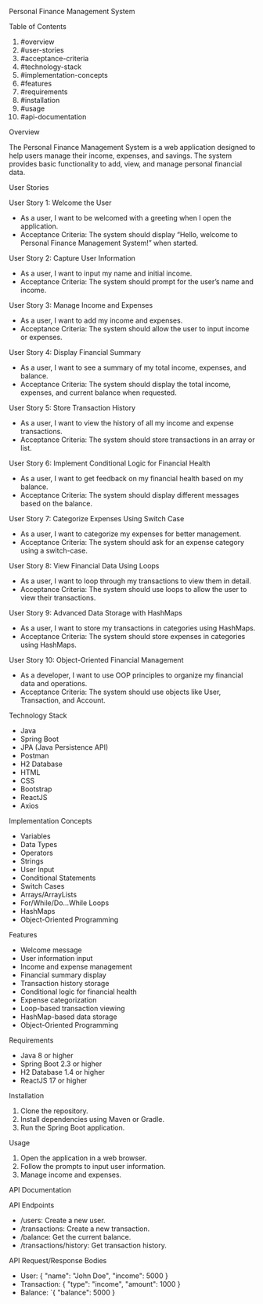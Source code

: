 Personal Finance Management System


Table of Contents

1. #overview
2. #user-stories
3. #acceptance-criteria
4. #technology-stack
5. #implementation-concepts
6. #features
7. #requirements
8. #installation
9. #usage
10. #api-documentation


Overview


The Personal Finance Management System is a web application designed to help users manage their income, expenses, and savings. The system provides basic functionality to add, view, and manage personal financial data.


User Stories


User Story 1: Welcome the User

- As a user, I want to be welcomed with a greeting when I open the application.
- Acceptance Criteria: The system should display “Hello, welcome to Personal Finance Management System!” when started.


User Story 2: Capture User Information

- As a user, I want to input my name and initial income.
- Acceptance Criteria: The system should prompt for the user’s name and income.


User Story 3: Manage Income and Expenses

- As a user, I want to add my income and expenses.
- Acceptance Criteria: The system should allow the user to input income or expenses.


User Story 4: Display Financial Summary

- As a user, I want to see a summary of my total income, expenses, and balance.
- Acceptance Criteria: The system should display the total income, expenses, and current balance when requested.


User Story 5: Store Transaction History

- As a user, I want to view the history of all my income and expense transactions.
- Acceptance Criteria: The system should store transactions in an array or list.


User Story 6: Implement Conditional Logic for Financial Health

- As a user, I want to get feedback on my financial health based on my balance.
- Acceptance Criteria: The system should display different messages based on the balance.


User Story 7: Categorize Expenses Using Switch Case

- As a user, I want to categorize my expenses for better management.
- Acceptance Criteria: The system should ask for an expense category using a switch-case.


User Story 8: View Financial Data Using Loops

- As a user, I want to loop through my transactions to view them in detail.
- Acceptance Criteria: The system should use loops to allow the user to view their transactions.


User Story 9: Advanced Data Storage with HashMaps

- As a user, I want to store my transactions in categories using HashMaps.
- Acceptance Criteria: The system should store expenses in categories using HashMaps.


User Story 10: Object-Oriented Financial Management

- As a developer, I want to use OOP principles to organize my financial data and operations.
- Acceptance Criteria: The system should use objects like User, Transaction, and Account.


Technology Stack


- Java
- Spring Boot
- JPA (Java Persistence API)
- Postman
- H2 Database
- HTML
- CSS
- Bootstrap
- ReactJS
- Axios


Implementation Concepts


- Variables
- Data Types
- Operators
- Strings
- User Input
- Conditional Statements
- Switch Cases
- Arrays/ArrayLists
- For/While/Do…While Loops
- HashMaps
- Object-Oriented Programming


Features


- Welcome message
- User information input
- Income and expense management
- Financial summary display
- Transaction history storage
- Conditional logic for financial health
- Expense categorization
- Loop-based transaction viewing
- HashMap-based data storage
- Object-Oriented Programming


Requirements


- Java 8 or higher
- Spring Boot 2.3 or higher
- H2 Database 1.4 or higher
- ReactJS 17 or higher


Installation


1. Clone the repository.
2. Install dependencies using Maven or Gradle.
3. Run the Spring Boot application.


Usage


1. Open the application in a web browser.
2. Follow the prompts to input user information.
3. Manage income and expenses.


API Documentation


API Endpoints


- /users: Create a new user.
- /transactions: Create a new transaction.
- /balance: Get the current balance.
- /transactions/history: Get transaction history.


API Request/Response Bodies


- User: { "name": "John Doe", "income": 5000 }
- Transaction: { "type": "income", "amount": 1000 }
- Balance: `{ "balance": 5000 }
